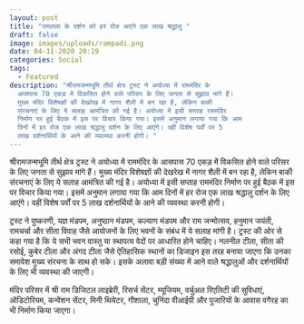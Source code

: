 ```yaml
---
layout: post
title: "रामलला के दर्शन को हर रोज आएंगे एक लाख श्रद्धालु "
draft: false
image: images/uploads/rampadi.png
date: 04-11-2020 20:19
categories: Social
tags:
  - Featured
description: "श्रीरामजन्‍मभूमि तीर्थ क्षेत्र ट्रस्‍ट ने अयोध्‍या में राममंदिर के
  आसपास 70 एकड़ में विकसित होने वाले परिसर के लिए जनता से सुझाव मांगे हैं।
  मुख्‍य मंदिर विशेषज्ञों की देखरेख में नागर शैली में बन रहा है, लेकिन बाकी
  संरचनाएं के लिए ये सलाह आमंत्रित की गई है। अयोध्‍या में इसी सप्‍ताह राममंदिर
  निर्माण पर हुई बैठक में इस पर विचार किया गया। इसमें अनुमान लगाया गया कि आम
  दिनों में हर रोज एक लाख श्रद्धालु दर्शन के लिए आएंगे। वहीं विशेष पर्वों पर 5
  लाख दर्शनार्थियों के आने की व्‍यवस्‍था करनी होगी। "
---
```

श्रीरामजन्‍मभूमि तीर्थ क्षेत्र ट्रस्‍ट ने अयोध्‍या में राममंदिर के आसपास 70 एकड़ में विकसित होने वाले परिसर के लिए जनता से सुझाव मांगे हैं। मुख्‍य मंदिर विशेषज्ञों की देखरेख में नागर शैली में बन रहा है, लेकिन बाकी संरचनाएं के लिए ये सलाह आमंत्रित की गई है। अयोध्‍या में इसी सप्‍ताह राममंदिर निर्माण पर हुई बैठक में इस पर विचार किया गया। इसमें अनुमान लगाया गया कि आम दिनों में हर रोज एक लाख श्रद्धालु दर्शन के लिए आएंगे। वहीं विशेष पर्वों पर 5 लाख दर्शनार्थियों के आने की व्‍यवस्‍था करनी होगी। 

ट्रस्‍ट ने पुष्‍करणी, यज्ञ मंडपम, अनुष्‍ठान मंडपम, कल्‍याण मंडपम और राम जन्‍मोत्‍सव, हनुमान जयंती, रामचर्चा और सीता विवाह जैसे आयोजनों के लिए भवनों के संबंध में ये सलाह मांगी है। ट्रस्‍ट की ओर से कहा गया है कि ये सभी भवन वास्‍तु या स्‍थापत्‍य वेदों पर आध‍ार‍ित होने चाहिए। नलनील टीला, सीता की रसोई, कुबेर टीला और अंगद टीला जैसे ऐतिहासिक स्‍थानों का डिजाइन इस तरह बनाया जाएगा कि उनका समावेश मुख्‍य संरचना के साथ हो सके। इसके अलावा बड़ी संख्‍या में आने वाले श्रद्धालुओं और दर्शनार्थियों के लिए भी व्‍यवस्‍था की जाएगी। 

मंदिर परिसर में श्री राम डिजिटल लाइब्रेरी, रिसर्च सेंटर, म्‍यूजियम, वर्चुअल रिएलिटी की सुविधाएं, ऑडिटोरियम, कन्‍वेंशन सेंटर, मिनी थियेटर, गौशाला, चुनिंदा वीआईपी और पुजारियों के आवास वगैरह का भी निर्माण किया जाएगा।
